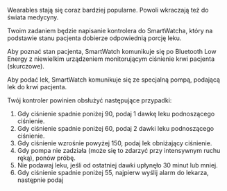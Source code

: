 Wearables stają się coraz bardziej popularne. Powoli wkraczają też do świata medycyny.

Twoim zadaniem będzie napisanie kontrolera do SmartWatcha, który na podstawie stanu pacjenta dobierze odpowiednią porcję
 leku.

Aby poznać stan pacjenta, SmartWatch komunikuje się po Bluetooth Low Energy z niewielkim urządzeniem monitorującym 
ciśnienie krwi pacjenta (skurczowe).

Aby podać lek, SmartWatch komunikuje się ze specjalną pompą, podającą lek do krwi pacjenta.

Twój kontroler powinien obsłużyć następujące przypadki:

1. Gdy ciśnienie spadnie poniżej 90, podaj 1 dawkę leku podnoszącego ciśnienie.
2. Gdy ciśnienie spadnie poniżej 60, podaj 2 dawki leku podnoszącego ciśnienie.
3. Gdy ciśnienie wzrośnie powyżej 150, podaj lek obniżający ciśnienie. 
4. Gdy pompa nie zadziała (może się to zdarzyć przy intensywnym ruchu ręką), ponów próbę.
5. Nie podawaj leku, jeśli od ostatniej dawki upłynęło 30 minut lub mniej.
6. Gdy ciśnienie spadnie poniżej 55, najpierw wyślij alarm do lekarza, następnie podaj